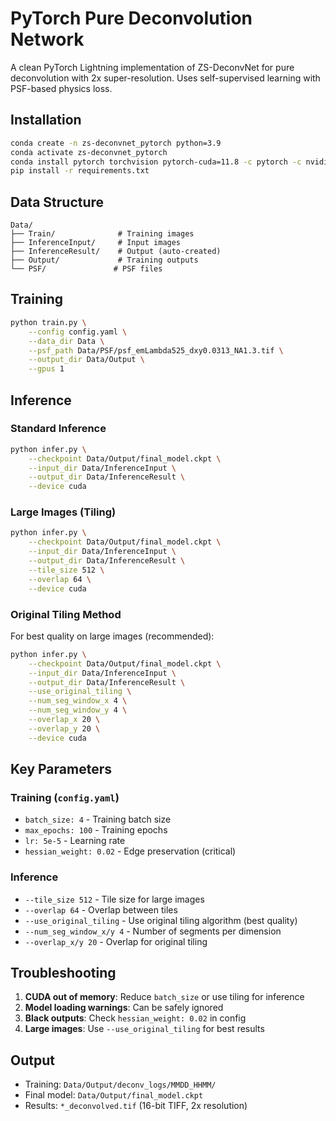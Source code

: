 # PyTorch Pure Deconvolution Network

A clean PyTorch Lightning implementation of ZS-DeconvNet for pure deconvolution with 2x super-resolution. Uses self-supervised learning with PSF-based physics loss.

## Installation

```bash
conda create -n zs-deconvnet_pytorch python=3.9
conda activate zs-deconvnet_pytorch
conda install pytorch torchvision pytorch-cuda=11.8 -c pytorch -c nvidia
pip install -r requirements.txt
```

## Data Structure

```
Data/
├── Train/              # Training images
├── InferenceInput/     # Input images
├── InferenceResult/    # Output (auto-created)
├── Output/             # Training outputs
└── PSF/               # PSF files
```

## Training

```bash
python train.py \
    --config config.yaml \
    --data_dir Data \
    --psf_path Data/PSF/psf_emLambda525_dxy0.0313_NA1.3.tif \
    --output_dir Data/Output \
    --gpus 1
```

## Inference

### Standard Inference
```bash
python infer.py \
    --checkpoint Data/Output/final_model.ckpt \
    --input_dir Data/InferenceInput \
    --output_dir Data/InferenceResult \
    --device cuda
```

### Large Images (Tiling)
```bash
python infer.py \
    --checkpoint Data/Output/final_model.ckpt \
    --input_dir Data/InferenceInput \
    --output_dir Data/InferenceResult \
    --tile_size 512 \
    --overlap 64 \
    --device cuda
```

### Original Tiling Method
For best quality on large images (recommended):
```bash
python infer.py \
    --checkpoint Data/Output/final_model.ckpt \
    --input_dir Data/InferenceInput \
    --output_dir Data/InferenceResult \
    --use_original_tiling \
    --num_seg_window_x 4 \
    --num_seg_window_y 4 \
    --overlap_x 20 \
    --overlap_y 20 \
    --device cuda
```

## Key Parameters

### Training (`config.yaml`)
- `batch_size: 4` - Training batch size
- `max_epochs: 100` - Training epochs
- `lr: 5e-5` - Learning rate
- `hessian_weight: 0.02` - Edge preservation (critical)

### Inference
- `--tile_size 512` - Tile size for large images
- `--overlap 64` - Overlap between tiles
- `--use_original_tiling` - Use original tiling algorithm (best quality)
- `--num_seg_window_x/y 4` - Number of segments per dimension
- `--overlap_x/y 20` - Overlap for original tiling

## Troubleshooting

1. **CUDA out of memory**: Reduce `batch_size` or use tiling for inference
2. **Model loading warnings**: Can be safely ignored
3. **Black outputs**: Check `hessian_weight: 0.02` in config
4. **Large images**: Use `--use_original_tiling` for best results

## Output

- Training: `Data/Output/deconv_logs/MMDD_HHMM/`
- Final model: `Data/Output/final_model.ckpt`
- Results: `*_deconvolved.tif` (16-bit TIFF, 2x resolution)